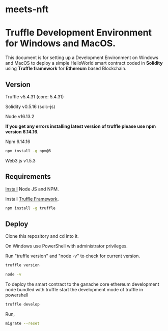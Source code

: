 # meets-nft

# Truffle Development Environment for Windows and MacOS.

This document is for setting up a Development Environment on Windows and MacOS to deploy a simple HelloWorld smart contract coded in **Solidity** using **Truffle framework** for **Ethereum** based Blockchain.

## Version

Truffle v5.4.31 (core: 5.4.31)  

Solidity v0.5.16 (solc-js)  

Node v16.13.2  

**If you get any errors installing latest version of truffle please use npm version 6.14.16.**  

Npm 6.14.16  

```bash
npm install -g npm@6
```

Web3.js v1.5.3    

## Requirements

[Install](https://nodejs.org/en/) Node JS and NPM. 

Install [Truffle Framework](https://trufflesuite.com/index.html).  

```bash
npm install -g truffle
``` 

## Deploy  

Clone this repository and cd into it.  

On Windows use PowerShell with administrator privileges.

Run "truffle version" and "node -v" to check for current version.  

```bash
truffle version
```

```bash
node -v
```

To deploy the smart contract to the ganache core ethereum development node bundled with truffle start the development mode of truffle in powershell

```bash
truffle develop
```

Run,

```bash
migrate --reset
```
